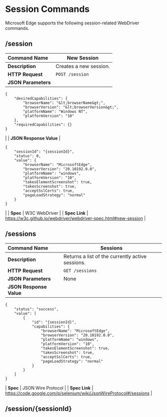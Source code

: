 # Session Commands
Microsoft Edge supports the following session-related WebDriver commands.

## /session

| Command Name | New Session |
| :----------- | ----------- |
| **Description** | Creates a new session. |
| **HTTP Request** | `POST /session` |
| **JSON Parameters** |
```
{
    "desiredCapabilities": {
        "browserName": "&lt;browserName&gt;",
        "browserVersion": "&lt;browserVersion&gt;",
        "platformName": "Windows NT",
        "platformVersion": "10"
    },
    "requiredCapabilities": {}
}
```
 |
| **JSON Response Value** |
```
{
    "sessionId": "{sessionId}",
    "status": 0,
    "value": {
        "browserName": "MicrosoftEdge",
        "browserVersion": "20.10192.0.0",
        "platformName": "windows",
        "platformVersion": "10",
        "takesElementScreenshot": true,
        "takesScreenshot": true,
        "acceptSslCerts": true,
        "pageLoadStrategy": "normal"
    }
}
```
 |
| **Spec** | W3C WebDriver |
| **Spec Link** | https://w3c.github.io/webdriver/webdriver-spec.html#new-session |

## /sessions

| Command Name | Sessions |
| :----------- | -------- |
| **Description** | Returns a list of the currently active sessions. |
| **HTTP Request** | `GET /sessions` |
| **JSON Parameters** | None |
| **JSON Response Value** |
```
{
    "status": "success",
    "value": [
        {
            "id": "{sessionId}",
            "capabilities": {
                "browserName": "MicrosoftEdge",
                "browserVersion": "20.10192.0.0",
                "platformName": "windows",
                "platformVersion": "10",
                "takesElementScreenshot": true,
                "takesScreenshot": true,
                "acceptSslCerts": true,
                "pageLoadStrategy": "normal"
            }
        }
    ]
}
```
| **Spec** | JSON Wire Protocol |
| **Spec Link** | https://code.google.com/p/selenium/wiki/JsonWireProtocol#/sessions |

## /session/{sessionId}
